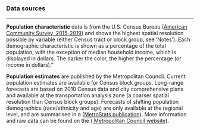 
### Data sources

-----

**Population characteristic** data is from the U.S. Census Bureau
(<a href ="https://www.census.gov/programs-surveys/acs" target = "_blank">American
Community Survey, 2015-2019</a>) and shows the highest spatial
resolution possible by variable (either Census tract or block group, see
‘Notes’). Each demographic characteristic is shown as a percentage of
the total population, with the exception of median household income,
which is displayed in dollars. The darker the color, the higher the
percentage (or income in dollars)." <br>

**Population estimates** are published by the Metropolitan Council.
Current population estimates are available for Census block groups.
Long-range forecasts are based on 2010 Census data and city
comprehensive plans and available at the transportation analysis zone (a
coarser spatial resolution than Census block groups). Forecasts of
shifting population demographics (race/ethnicity and age) are only
available at the regional level, and are summarised in a
(<a href="https://metrocouncil.org/Data-and-Maps/Publications-And-Resources/MetroStats/Land-Use-and-Development/Steady-Growth-and-Big-Changes-Ahead-Regional-Forec.aspx" target="_blank">MetroStats
publication</a>). More information and raw data can be found on the
(<a href ="https://metrocouncil.org/Data-and-Maps/Research-and-Data/Thrive-2040-Forecasts.aspx" target = "_blank">
Metropolitan Council website</a>).
